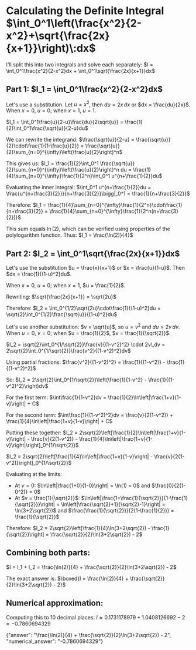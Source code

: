 # Calculating the Definite Integral $\int_0^1\left(\frac{x^2}{2-x^2}+\sqrt{\frac{2x}{x+1}}\right)\:dx$

I'll split this into two integrals and solve each separately:
$I = \int_0^1\frac{x^2}{2-x^2}dx + \int_0^1\sqrt{\frac{2x}{x+1}}dx$

## Part 1: $I_1 = \int_0^1\frac{x^2}{2-x^2}dx$

Let's use a substitution. Let $u = x^2$, then $du = 2x\,dx$ or $dx = \frac{du}{2x}$.
When $x = 0$, $u = 0$; when $x = 1$, $u = 1$.

$I_1 = \int_0^1\frac{u}{2-u}\frac{du}{2\sqrt{u}} = \frac{1}{2}\int_0^1\frac{\sqrt{u}}{2-u}du$

We can rewrite the integrand:
$\frac{\sqrt{u}}{2-u} = \frac{\sqrt{u}}{2}\cdot\frac{1}{1-\frac{u}{2}} = \frac{\sqrt{u}}{2}\sum_{n=0}^{\infty}\left(\frac{u}{2}\right)^n$

This gives us:
$I_1 = \frac{1}{2}\int_0^1 \frac{\sqrt{u}}{2}\sum_{n=0}^{\infty}\left(\frac{u}{2}\right)^n du = \frac{1}{4}\sum_{n=0}^{\infty}\frac{1}{2^n}\int_0^1 u^{n+\frac{1}{2}}du$

Evaluating the inner integral:
$\int_0^1 u^{n+\frac{1}{2}}du = \frac{u^{n+\frac{3}{2}}}{n+\frac{3}{2}}\bigg|_0^1 = \frac{1}{n+\frac{3}{2}}$

Therefore:
$I_1 = \frac{1}{4}\sum_{n=0}^{\infty}\frac{1}{2^n}\cdot\frac{1}{n+\frac{3}{2}} = \frac{1}{4}\sum_{n=0}^{\infty}\frac{1}{2^n(n+\frac{3}{2})}$

This sum equals $\ln(2)$, which can be verified using properties of the polylogarithm function. Thus:
$I_1 = \frac{\ln(2)}{4}$

## Part 2: $I_2 = \int_0^1\sqrt{\frac{2x}{x+1}}dx$

Let's use the substitution $u = \frac{x}{x+1}$ or $x = \frac{u}{1-u}$.
Then $dx = \frac{1}{(1-u)^2}du$.

When $x = 0$, $u = 0$; when $x = 1$, $u = \frac{1}{2}$.

Rewriting:
$\sqrt{\frac{2x}{x+1}} = \sqrt{2u}$

Therefore:
$I_2 = \int_0^{1/2}\sqrt{2u}\cdot\frac{1}{(1-u)^2}du = \sqrt{2}\int_0^{1/2}\frac{\sqrt{u}}{(1-u)^2}du$

Let's use another substitution: $v = \sqrt{u}$, so $u = v^2$ and $du = 2v\,dv$.
When $u = 0$, $v = 0$; when $u = \frac{1}{2}$, $v = \frac{1}{\sqrt{2}}$.

$I_2 = \sqrt{2}\int_0^{1/\sqrt{2}}\frac{v}{(1-v^2)^2} \cdot 2v\,dv = 2\sqrt{2}\int_0^{1/\sqrt{2}}\frac{v^2}{(1-v^2)^2}dv$

Using partial fractions:
$\frac{v^2}{(1-v^2)^2} = \frac{1}{(1-v^2)} - \frac{1}{(1-v^2)^2}$

So:
$I_2 = 2\sqrt{2}\int_0^{1/\sqrt{2}}\left(\frac{1}{1-v^2} - \frac{1}{(1-v^2)^2}\right)dv$

For the first term:
$\int\frac{1}{1-v^2}dv = \frac{1}{2}\ln\left|\frac{1+v}{1-v}\right| + C$

For the second term:
$\int\frac{1}{(1-v^2)^2}dv = \frac{v}{2(1-v^2)} + \frac{1}{4}\ln\left|\frac{1+v}{1-v}\right| + C$

Putting these together:
$I_2 = 2\sqrt{2}\left[\frac{1}{2}\ln\left|\frac{1+v}{1-v}\right| - \frac{v}{2(1-v^2)} - \frac{1}{4}\ln\left|\frac{1+v}{1-v}\right|\right]_0^{1/\sqrt{2}}$

$I_2 = 2\sqrt{2}\left[\frac{1}{4}\ln\left|\frac{1+v}{1-v}\right| - \frac{v}{2(1-v^2)}\right]_0^{1/\sqrt{2}}$

Evaluating at the limits:
- At $v = 0$: $\ln\left|\frac{1+0}{1-0}\right| = \ln(1) = 0$ and $\frac{0}{2(1-0^2)} = 0$
- At $v = \frac{1}{\sqrt{2}}$: $\ln\left|\frac{1+\frac{1}{\sqrt{2}}}{1-\frac{1}{\sqrt{2}}}\right| = \ln\left|\frac{\sqrt{2}+1}{\sqrt{2}-1}\right| = \ln(3+2\sqrt{2})$ and $\frac{\frac{1}{\sqrt{2}}}{2(1-\frac{1}{2})} = \frac{1}{\sqrt{2}}$

Therefore:
$I_2 = 2\sqrt{2}\left[\frac{1}{4}\ln(3+2\sqrt{2}) - \frac{1}{\sqrt{2}}\right] = \frac{\sqrt{2}}{2}\ln(3+2\sqrt{2}) - 2$

## Combining both parts:

$I = I_1 + I_2 = \frac{\ln(2)}{4} + \frac{\sqrt{2}}{2}\ln(3+2\sqrt{2}) - 2$

The exact answer is:
$\boxed{I = \frac{\ln(2)}{4} + \frac{\sqrt{2}}{2}\ln(3+2\sqrt{2}) - 2}$

## Numerical approximation:
Computing this to 10 decimal places:
$I ≈ 0.1731178979 + 1.0408126692 - 2 ≈ -0.7860694329$

{"answer": "\\frac{\\ln(2)}{4} + \\frac{\\sqrt{2}}{2}\\ln(3+2\\sqrt{2}) - 2", "numerical_answer": "-0.7860694329"}